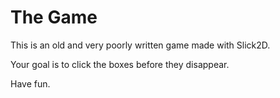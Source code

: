 # The Game

This is an old and very poorly written game made with Slick2D.

Your goal is to click the boxes before they disappear.

Have fun.
